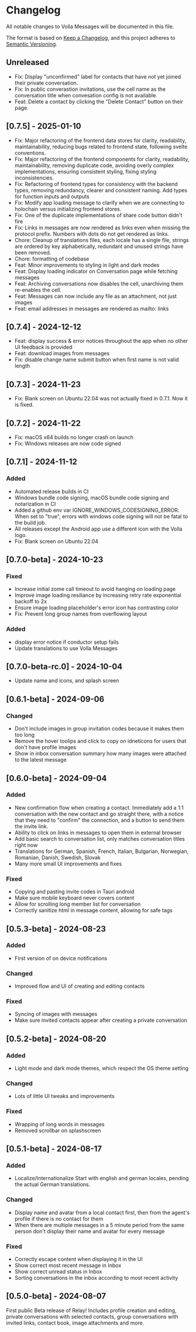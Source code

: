 # Changelog
All notable changes to Volla Messages will be documented in this file.

The format is based on [Keep a Changelog](https://keepachangelog.com/en/1.0.0/),
and this project adheres to [Semantic Versioning](https://semver.org/spec/v2.0.0.html).

## Unreleased

- Fix: Display "unconfirmed" label for contacts that have not yet joined their private conversation.
- Fix: In public converastion invitations, use the cell name as the conversation title when convesation config is not available.
- Feat: Delete a contact by clicking the "Delete Contact" button on their page.

## [0.7.5] - 2025-01-10

- Fix: Major refactoring of the frontend data stores for clarity, readability, maintainability, reducing bugs related to frontend state, following svelte conventions.
- Fix: Major refactoring of the frontend components for clarity, readability, maintainability, removing duplicate code, avoiding overly complex implementations, ensuring consistent styling, fixing styling inconsistencies.
- Fix: Refactoring of frontend types for consistency with the backend types, removing redundancy, clearer and consistent naming. Add types for function inputs and outputs
- Fix: Modify app loading message to clarify when we are connecting to holochain versus initializing frontend stores.
- Fix: One of the duplicate implementations of share code button didn't fire
- Fix: Links in messages are now rendered as links even when missing the protocol prefix. Numbers with dots do not get rendered as links.
- Chore: Cleanup of translations files, each locale has a single file, strings are ordered by key alphabetically, redundant and unused strings have been removed.
- Chore: formatting of codebase
- Feat: Minor improvements to styling in light and dark modes
- Feat: Display loading indicator on Conversation page while fetching messages
- Feat: Archiving conversations now disables the cell, unarchiving them re-enables the cell.
- Feat: Messages can now include any file as an attachment, not just images
- Feat: email addresses in messages are rendered as mailto: links

## [0.7.4] - 2024-12-12

- Feat: display success & error notices throughout the app when no other UI feedback is provided
- Feat: download images from messages
- Fix: disable change name submit button when first name is not valid length

## [0.7.3] - 2024-11-23
- Fix: Blank screen on Ubuntu 22.04 was not actually fixed in 0.7.1. Now it is fixed.

## [0.7.2] - 2024-11-22
- Fix: macOS x64 builds no longer crash on launch
- Fix: Windows releases are now code signed

## [0.7.1] - 2024-11-12

### Added
- Automated release builds in CI
- Windows bundle code signing, macOS bundle code signing and notarization in CI
- Added a github env var IGNORE_WINDOWS_CODESIGNING_ERROR. When set to "true", errors with windows code signing will not be fatal to the build job.
- All releases except the Android app use a different icon with the Volla logo.
- Fix: Blank screen on Ubuntu 22.04

## [0.7.0-beta] - 2024-10-23

### Fixed
- Increase initial zome call timeout to avoid hanging on loading page
- Improve image loading resiliance by increasing retry rate exponential backoff to 2x
- Ensure image loading placeholder's error icon has contrasting color
- Fix: Prevent long group names from overflowing layout

### Added
- display error notice if conductor setup fails
- Update translations to use Volla Messages

## [0.7.0-beta-rc.0] - 2024-10-04

- Update name and icons, and splash screen

## [0.6.1-beta] - 2024-09-06

### Changed
- Don't include images in group invitation codes because it makes them too long
- Remove the hover toolips and click to copy on idneticons for users that don't have profile images
- Show in inbox conversation summary how many images were attached to the latest message

## [0.6.0-beta] - 2024-09-04

### Added
- New confirmation flow when creating a contact. Immediately add a 1:1 conversation with the new contact and go straight there, with a notice that they need to "confirm" the connection, and a button to send them the invite link.
- Ability to click on links in messages to open them in external browser
- Add basic search to conversation list, only matches conversation titles right now
- Translations for German, Spanish, French, Italian, Bulgarian, Norwegian, Romanian, Danish, Swedish, Slovak
- Many more small UI improvements and fixes

### Fixed
- Copying and pasting invite codes in Tauri android
- Make sure mobile keyboard never covers content
- Allow for scrolling long member list for conversation
- Correctly sanitize html in message content, allowing for safe tags

## [0.5.3-beta] - 2024-08-23

### Added
- First version of on device notifications

### Changed
- Improved flow and UI of creating and editing contacts

### Fixed
- Syncing of images with messages
- Make sure invited contacts appear after creating a private conversation

## [0.5.2-beta] - 2024-08-20

### Added
- Light mode and dark mode themes, which respect the OS theme setting

### Changed
- Lots of little UI tweaks and improvements

### Fixed
- Wrapping of long words in messages
- Removed scrollbar on splashscreen

## [0.5.1-beta] - 2024-08-17

### Added
- Localize/Internationalize  Start with english and german locales, pending the actual German translations.

### Changed
- Display name and avatar from a local contact first, then from the agent's profile if there is no contact for them
- When there are multiple messages in a 5 minute period from the same person don't display their name and avatar for every message

### Fixed
- Correctly escape content when displaying it in the UI
- Show correct most recent message in Inbox
- Show correct unread status in Inbox
- Sorting conversations in the inbox according to most recent activity

## [0.5.0-beta] - 2024-08-07
First public Beta release of Relay! Includes profile creation and editing, private conversations with selected contacts, group conversations with invited links, contact book, image attachments and more.
